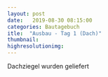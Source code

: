 ```yaml
---
layout: post
date:   2019-08-30 08:15:00
categories: Bautagebuch
itle:  "Ausbau - Tag 1 (Dach)"
thumbnail: 
highresolutionimg: 
---
```

Dachziegel wurden geliefert